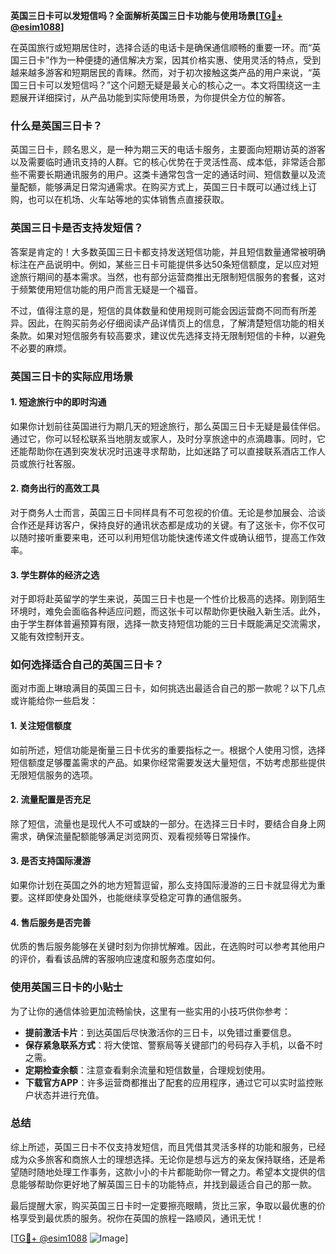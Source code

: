 **英国三日卡可以发短信吗？全面解析英国三日卡功能与使用场景[[TG💪+ @esim1088](https://t.me/s/esim1088)]**

在英国旅行或短期居住时，选择合适的电话卡是确保通信顺畅的重要一环。而“英国三日卡”作为一种便捷的通信解决方案，因其价格实惠、使用灵活的特点，受到越来越多游客和短期居民的青睐。然而，对于初次接触这类产品的用户来说，“英国三日卡可以发短信吗？”这个问题无疑是最关心的核心之一。本文将围绕这一主题展开详细探讨，从产品功能到实际使用场景，为你提供全方位的解答。

### **什么是英国三日卡？**

英国三日卡，顾名思义，是一种为期三天的电话卡服务，主要面向短期访英的游客以及需要临时通讯支持的人群。它的核心优势在于灵活性高、成本低，非常适合那些不需要长期通讯服务的用户。这类卡通常包含一定的通话时间、短信数量以及流量配额，能够满足日常沟通需求。在购买方式上，英国三日卡既可以通过线上订购，也可以在机场、火车站等地的实体销售点直接获取。

### **英国三日卡是否支持发短信？**

答案是肯定的！大多数英国三日卡都支持发送短信功能，并且短信数量通常被明确标注在产品说明中。例如，某些三日卡可能提供多达50条短信额度，足以应对短途旅行期间的基本需求。当然，也有部分运营商推出无限制短信服务的套餐，这对于频繁使用短信功能的用户而言无疑是一个福音。

不过，值得注意的是，短信的具体数量和使用规则可能会因运营商不同而有所差异。因此，在购买前务必仔细阅读产品详情页上的信息，了解清楚短信功能的相关条款。如果对短信服务有较高要求，建议优先选择支持无限制短信的卡种，以避免不必要的麻烦。

### **英国三日卡的实际应用场景**

#### **1. 短途旅行中的即时沟通**
如果你计划前往英国进行为期几天的短途旅行，那么英国三日卡无疑是最佳伴侣。通过它，你可以轻松联系当地朋友或家人，及时分享旅途中的点滴趣事。同时，它还能帮助你在遇到突发状况时迅速寻求帮助，比如迷路了可以直接联系酒店工作人员或旅行社客服。

#### **2. 商务出行的高效工具**
对于商务人士而言，英国三日卡同样具有不可忽视的价值。无论是参加展会、洽谈合作还是拜访客户，保持良好的通讯状态都是成功的关键。有了这张卡，你不仅可以随时接听重要来电，还可以利用短信功能快速传递文件或确认细节，提高工作效率。

#### **3. 学生群体的经济之选**
对于即将赴英留学的学生来说，英国三日卡也是一个性价比极高的选择。刚到陌生环境时，难免会面临各种适应问题，而这张卡可以帮助你更快融入新生活。此外，由于学生群体普遍预算有限，选择一款支持短信功能的三日卡既能满足交流需求，又能有效控制开支。

### **如何选择适合自己的英国三日卡？**

面对市面上琳琅满目的英国三日卡，如何挑选出最适合自己的那一款呢？以下几点或许能给你一些启发：

#### **1. 关注短信额度**
如前所述，短信功能是衡量三日卡优劣的重要指标之一。根据个人使用习惯，选择短信额度足够覆盖需求的产品。如果你经常需要发送大量短信，不妨考虑那些提供无限短信服务的选项。

#### **2. 流量配置是否充足**
除了短信，流量也是现代人不可或缺的一部分。在选择三日卡时，要结合自身上网需求，确保流量配额能够满足浏览网页、观看视频等日常操作。

#### **3. 是否支持国际漫游**
如果你计划在英国之外的地方短暂逗留，那么支持国际漫游的三日卡就显得尤为重要。这样即使身处国外，也能继续享受稳定可靠的通信服务。

#### **4. 售后服务是否完善**
优质的售后服务能够在关键时刻为你排忧解难。因此，在选购时可以参考其他用户的评价，看看该品牌的客服响应速度和服务态度如何。

### **使用英国三日卡的小贴士**

为了让你的通信体验更加流畅愉快，这里有一些实用的小技巧供你参考：

- **提前激活卡片**：到达英国后尽快激活你的三日卡，以免错过重要信息。
- **保存紧急联系方式**：将大使馆、警察局等关键部门的号码存入手机，以备不时之需。
- **定期检查余额**：注意查看剩余流量和短信数量，合理规划使用。
- **下载官方APP**：许多运营商都推出了配套的应用程序，通过它可以实时监控账户状态并进行充值。

### **总结**

综上所述，英国三日卡不仅支持发短信，而且凭借其灵活多样的功能和服务，已经成为众多旅客和商旅人士的理想选择。无论你是想与远方的亲友保持联络，还是希望随时随地处理工作事务，这款小小的卡片都能助你一臂之力。希望本文提供的信息能够帮助你更好地了解英国三日卡的功能特点，并找到最适合自己的那一款。

最后提醒大家，购买英国三日卡时一定要擦亮眼睛，货比三家，争取以最优惠的价格享受到最优质的服务。祝你在英国的旅程一路顺风，通讯无忧！

[[TG💪+ @esim1088](https://t.me/s/esim1088) ![Image](https://i.postimg.cc/4NQfJmqS/Snipaste-2025-05-13-00-14-12.png)]